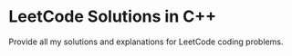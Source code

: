 # LeetCode Solutions in C++
Provide all my solutions and explanations for LeetCode coding problems.
